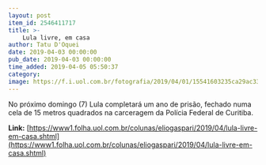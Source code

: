 ```yaml
---
layout: post
item_id: 2546411717
title: >-
    Lula livre, em casa
author: Tatu D'Oquei
date: 2019-04-03 00:00:00
pub_date: 2019-04-03 00:00:00
time_added: 2019-04-05 05:50:37
category: 
image: https://f.i.uol.com.br/fotografia/2019/04/01/15541603235ca29ac33e2af_1554160323_3x2_md.jpg
---
```


No próximo domingo (7) Lula completará um ano de prisão, fechado numa cela de 15 metros quadrados na carceragem da Polícia Federal de Curitiba.

**Link:** [https://www1.folha.uol.com.br/colunas/eliogaspari/2019/04/lula-livre-em-casa.shtml](https://www1.folha.uol.com.br/colunas/eliogaspari/2019/04/lula-livre-em-casa.shtml)

